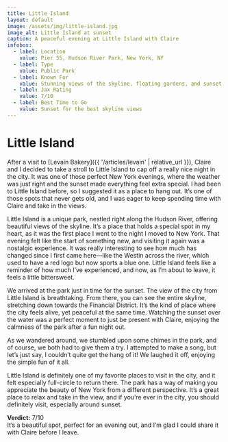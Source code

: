 ```yaml
---
title: Little Island
layout: default
image: /assets/img/little-island.jpg
image_alt: Little Island at sunset
caption: A peaceful evening at Little Island with Claire
infobox:
  - label: Location
    value: Pier 55, Hudson River Park, New York, NY
  - label: Type
    value: Public Park
  - label: Known For
    value: Stunning views of the skyline, floating gardens, and sunset views
  - label: Jax Rating
    value: 7/10
  - label: Best Time to Go
    value: Sunset for the best skyline views
---
```


# Little Island

After a visit to [Levain Bakery]({{ '/articles/levain' | relative_url }}), Claire and I decided to take a stroll to Little Island to cap off a really nice night in the city. It was one of those perfect New York evenings, where the weather was just right and the sunset made everything feel extra special. I had been to Little Island before, so I suggested it as a place to hang out. It’s one of those spots that never gets old, and I was eager to keep spending time with Claire and take in the views.

Little Island is a unique park, nestled right along the Hudson River, offering beautiful views of the skyline. It’s a place that holds a special spot in my heart, as it was the first place I went to the night I moved to New York. That evening felt like the start of something new, and visiting it again was a nostalgic experience. It was really interesting to see how much has changed since I first came here—like the Westin across the river, which used to have a red logo but now sports a blue one. Little Island feels like a reminder of how much I’ve experienced, and now, as I’m about to leave, it feels a little bittersweet.

We arrived at the park just in time for the sunset. The view of the city from Little Island is breathtaking. From there, you can see the entire skyline, stretching down towards the Financial District. It’s the kind of place where the city feels alive, yet peaceful at the same time. Watching the sunset over the water was a perfect moment to just be present with Claire, enjoying the calmness of the park after a fun night out.

As we wandered around, we stumbled upon some chimes in the park, and of course, we both had to give them a try. I attempted to make a song, but let’s just say, I couldn’t quite get the hang of it! We laughed it off, enjoying the simple fun of it all. 

Little Island is definitely one of my favorite places to visit in the city, and it felt especially full-circle to return there. The park has a way of making you appreciate the beauty of New York from a different perspective. It’s a great place to relax and take in the view, and if you’re ever in the city, you should definitely visit, especially around sunset. 

**Verdict:** 7/10  
It’s a beautiful spot, perfect for an evening out, and I’m glad I could share it with Claire before I leave.  
